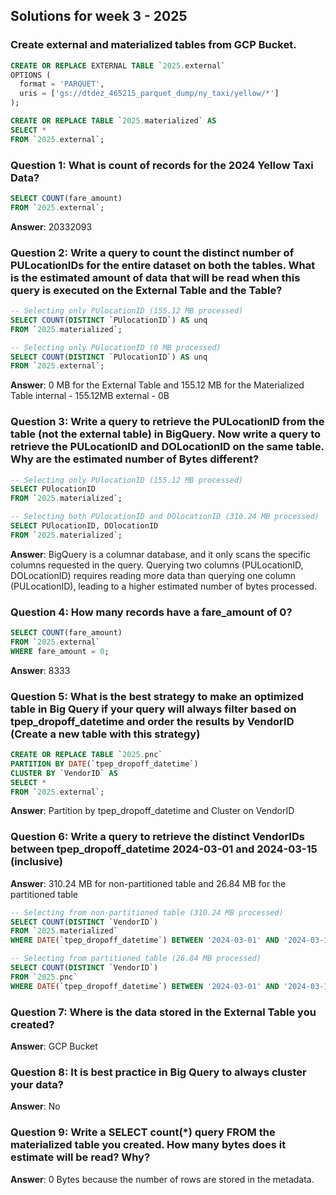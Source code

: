 ## Solutions for week 3 - 2025

### Create external and materialized tables from GCP Bucket.

```sql
CREATE OR REPLACE EXTERNAL TABLE `2025.external`
OPTIONS (
  format = 'PARQUET',
  uris = ['gs://dtdez_465215_parquet_dump/ny_taxi/yellow/*']
);
```
```sql
CREATE OR REPLACE TABLE `2025.materialized` AS
SELECT *
FROM `2025.external`;
```

### Question 1: What is count of records for the 2024 Yellow Taxi Data?
```sql
SELECT COUNT(fare_amount)
FROM `2025.external`;
```
**Answer**: 20332093

### Question 2: Write a query to count the distinct number of PULocationIDs for the entire dataset on both the tables. What is the estimated amount of data that will be read when this query is executed on the External Table and the Table?
```sql
-- Selecting only PUlocationID (155.12 MB processed)
SELECT COUNT(DISTINCT `PUlocationID`) AS unq
FROM `2025.materialized`;
```
```sql
-- Selecting only PUlocationID (0 MB processed)
SELECT COUNT(DISTINCT `PUlocationID`) AS unq
FROM `2025.external`;
```
**Answer**: 0 MB for the External Table and 155.12 MB for the Materialized Table
internal - 155.12MB
external - 0B

### Question 3: Write a query to retrieve the PULocationID from the table (not the external table) in BigQuery. Now write a query to retrieve the PULocationID and DOLocationID on the same table. Why are the estimated number of Bytes different?
```sql
-- Selecting only PUlocationID (155.12 MB processed)
SELECT PUlocationID
FROM `2025.materialized`;
```
```sql
-- Selecting both PUlocationID and DOlocationID (310.24 MB processed)
SELECT PUlocationID, DOlocationID
FROM `2025.materialized`;
```
**Answer**: BigQuery is a columnar database, and it only scans the specific columns requested in the query. Querying two columns (PULocationID, DOLocationID) requires reading more data than querying one column (PULocationID), leading to a higher estimated number of bytes processed.

### Question 4: How many records have a fare_amount of 0?
```sql
SELECT COUNT(fare_amount)
FROM `2025.external`
WHERE fare_amount = 0;
```
**Answer**: 8333

### Question 5: What is the best strategy to make an optimized table in Big Query if your query will always filter based on tpep_dropoff_datetime and order the results by VendorID (Create a new table with this strategy)
```sql
CREATE OR REPLACE TABLE `2025.pnc`
PARTITION BY DATE(`tpep_dropoff_datetime`)
CLUSTER BY `VendorID` AS
SELECT *
FROM `2025.external`;
```
**Answer**: Partition by tpep_dropoff_datetime and Cluster on VendorID

### Question 6: Write a query to retrieve the distinct VendorIDs between tpep_dropoff_datetime 2024-03-01 and 2024-03-15 (inclusive)
**Answer**: 310.24 MB for non-partitioned table and 26.84 MB for the partitioned table
```sql
-- Selecting from non-partitioned table (310.24 MB processed)
SELECT COUNT(DISTINCT `VendorID`)
FROM `2025.materialized`
WHERE DATE(`tpep_dropoff_datetime`) BETWEEN '2024-03-01' AND '2024-03-15';
```
```sql
-- Selecting from partitioned table (26.84 MB processed)
SELECT COUNT(DISTINCT `VendorID`)
FROM `2025.pnc`
WHERE DATE(`tpep_dropoff_datetime`) BETWEEN '2024-03-01' AND '2024-03-15';
```

### Question 7: Where is the data stored in the External Table you created?
**Answer**: GCP Bucket

### Question 8: It is best practice in Big Query to always cluster your data?
**Answer**: No

### Question 9: Write a SELECT count(*) query FROM the materialized table you created. How many bytes does it estimate will be read? Why?
**Answer**: 0 Bytes because the number of rows are stored in the metadata.  